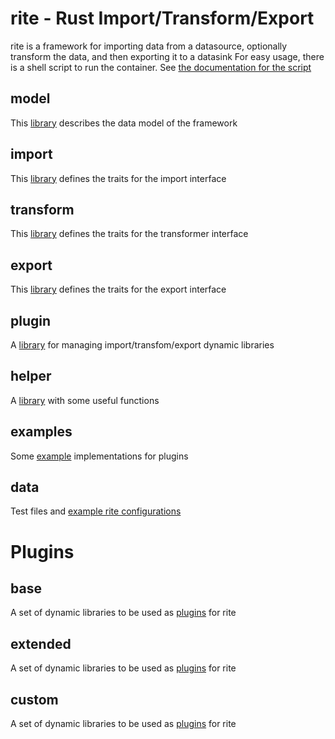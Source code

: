# rite - Rust Import/Transform/Export
rite is a framework for importing data from a datasource, optionally transform the data, and then exporting it to a datasink
For easy usage, there is a shell script to run the container. See [the documentation for the script](rite.sh.md)

## model
This [library](libraries/model/README.md) describes the data model of the framework

## import
This [library](libraries/import/README.md) defines the traits for the import interface

## transform
This [library](libraries/transform/README.md) defines the traits for the transformer interface

## export
This [library](libraries/export/README.md) defines the traits for the export interface

## plugin
A [library](libraries/plugin/README.md) for managing import/transfom/export dynamic libraries

## helper
A [library](libraries/helper/README.md) with some useful functions

## examples
Some [example](examples/README.md) implementations for plugins

## data
Test files and [example rite configurations](data/README.md)

# Plugins
## base
A set of dynamic libraries to be used as [plugins](base/plugins/README.md) for rite

## extended
A set of dynamic libraries to be used as [plugins](extended/plugins/README.md) for rite

## custom
A set of dynamic libraries to be used as [plugins](custom/plugins/README.md) for rite
